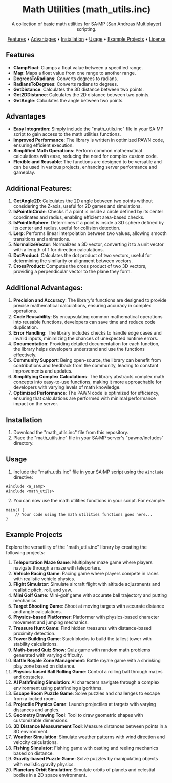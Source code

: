 
<h1 align="center">Math Utilities (math_utils.inc)</h1>

<p align="center">A collection of basic math utilities for SA:MP (San Andreas Multiplayer) scripting.</p>

<div align="center">
    <a href="#features">Features</a> •
    <a href="#advantages">Advantages</a> •
    <a href="#installation">Installation</a> •
    <a href="#usage">Usage</a> •
    <a href="#example-projects">Example Projects</a> •
    <a href="#license">License</a>
</div>

## Features
- **ClampFloat**: Clamps a float value between a specified range.
- **Map**: Maps a float value from one range to another range.
- **DegreesToRadians**: Converts degrees to radians.
- **RadiansToDegrees**: Converts radians to degrees.
- **GetDistance**: Calculates the 3D distance between two points.
- **Get2DDistance**: Calculates the 2D distance between two points.
- **GetAngle**: Calculates the angle between two points.

## Advantages
- **Easy Integration**: Simply include the "math_utils.inc" file in your SA:MP script to gain access to the math utilities functions.
- **Improved Performance**: The library is written in optimized PAWN code, ensuring efficient execution.
- **Simplified Math Operations**: Perform common mathematical calculations with ease, reducing the need for complex custom code.
- **Flexible and Reusable**: The functions are designed to be versatile and can be used in various projects, enhancing server performance and gameplay.

## Additional Features:
1. **GetAngle2D**: Calculates the 2D angle between two points without considering the Z-axis, useful for 2D games and simulations.
2. **IsPointInCircle**: Checks if a point is inside a circle defined by its center coordinates and radius, enabling efficient area-based checks.
3. **IsPointInSphere**: Determines if a point is inside a 3D sphere defined by its center and radius, useful for collision detection.
4. **Lerp**: Performs linear interpolation between two values, allowing smooth transitions and animations.
5. **NormalizeVector**: Normalizes a 3D vector, converting it to a unit vector with a length of 1 for direction calculations.
6. **DotProduct**: Calculates the dot product of two vectors, useful for determining the similarity or alignment between vectors.
7. **CrossProduct**: Computes the cross product of two 3D vectors, providing a perpendicular vector to the plane they form.

## Additional Advantages:
1. **Precision and Accuracy**: The library's functions are designed to provide precise mathematical calculations, ensuring accuracy in complex operations.
2. **Code Reusability**: By encapsulating common mathematical operations into reusable functions, developers can save time and reduce code duplication.
3. **Error Handling**: The library includes checks to handle edge cases and invalid inputs, minimizing the chances of unexpected runtime errors.
4. **Documentation**: Providing detailed documentation for each function, the library helps developers understand and use the functions effectively.
5. **Community Support**: Being open-source, the library can benefit from contributions and feedback from the community, leading to constant improvements and updates.
6. **Simplifying Complex Calculations**: The library abstracts complex math concepts into easy-to-use functions, making it more approachable for developers with varying levels of math knowledge.
7. **Optimized Performance**: The PAWN code is optimized for efficiency, ensuring that calculations are performed with minimal performance impact on the server.

## Installation
1. Download the "math_utils.inc" file from this repository.
2. Place the "math_utils.inc" file in your SA:MP server's "pawno/includes" directory.

## Usage
1. Include the "math_utils.inc" file in your SA:MP script using the `#include` directive:

```pawn
#include <a_samp>
#include <math_utils>
```

2. You can now use the math utilities functions in your script. For example:

```pawn
main() {
    // Your code using the math utilities functions goes here...
}
```

## Example Projects
Explore the versatility of the "math_utils.inc" library by creating the following projects:

1. **Teleportation Maze Game**: Multiplayer maze game where players navigate through a maze with teleporters.
2. **Vehicle Racing Game**: Racing game where players compete in races with realistic vehicle physics.
3. **Flight Simulator**: Simulate aircraft flight with altitude adjustments and realistic pitch, roll, and yaw.
4. **Mini Golf Game**: Mini-golf game with accurate ball trajectory and putting mechanics.
5. **Target Shooting Game**: Shoot at moving targets with accurate distance and angle calculations.
6. **Physics-based Platformer**: Platformer with physics-based character movement and jumping mechanics.
7. **Treasure Hunt Game**: Find hidden treasures with distance-based proximity detection.
8. **Tower Building Game**: Stack blocks to build the tallest tower with stability calculations.
9. **Math-based Quiz Show**: Quiz game with random math problems generated with varying difficulty.
10. **Battle Royale Zone Management**: Battle royale game with a shrinking play zone based on distance.
11. **Physics-based Ball Rolling Game**: Control a rolling ball through mazes and obstacles.
12. **AI Pathfinding Simulation**: AI characters navigate through a complex environment using pathfinding algorithms.
13. **Escape Room Puzzle Game**: Solve puzzles and challenges to escape from a locked room.
14. **Projectile Physics Game**: Launch projectiles at targets with varying distances and angles.
15. **Geometry Drawing Tool**: Tool to draw geometric shapes with customizable dimensions.
16. **3D Distance Measurement Tool**: Measure distances between points in a 3D environment.
17. **Weather Simulation**: Simulate weather patterns with wind direction and velocity calculations.
18. **Fishing Simulator**: Fishing game with casting and reeling mechanics based on distance.
19. **Gravity-based Puzzle Game**: Solve puzzles by manipulating objects with realistic gravity physics.
20. **Planetary Orbit Simulation**: Simulate orbits of planets and celestial bodies in a 2D space environment.


